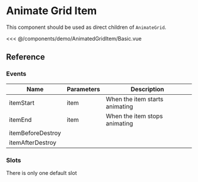<script setup>
import Basic from './demo/AnimatedGridItem/Basic.vue'
</script>

# Animate Grid Item

This component should be used as direct children of `AnimateGrid`.

<DemoContainer>
  <Basic />
</DemoContainer>

<<< @/components/demo/AnimatedGridItem/Basic.vue

## Reference

### Events

| Name              | Parameters       | Description                        |
| ----------------- | ---------------- | ---------------------------------- |
| itemStart         | item             | When the item starts animating     |
| itemEnd           | item             | When the item stops animating      |
| itemBeforeDestroy |                  |                                    |
| itemAfterDestroy  |                  |                                    |

### Slots

There is only one default slot
